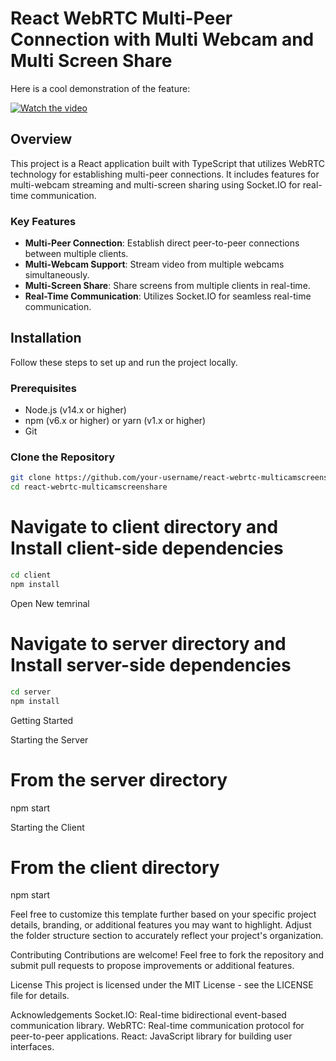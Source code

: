 # React WebRTC Multi-Peer Connection with Multi Webcam and Multi Screen Share

Here is a cool demonstration of the feature:

[![Watch the video](https://img.youtube.com/vi/xUCPFq0HKDI/0.jpg)](https://www.youtube.com/watch?v=xUCPFq0HKDI)

## Overview

This project is a React application built with TypeScript that utilizes WebRTC technology for establishing multi-peer connections. It includes features for multi-webcam streaming and multi-screen sharing using Socket.IO for real-time communication.

### Key Features

- **Multi-Peer Connection**: Establish direct peer-to-peer connections between multiple clients.
- **Multi-Webcam Support**: Stream video from multiple webcams simultaneously.
- **Multi-Screen Share**: Share screens from multiple clients in real-time.
- **Real-Time Communication**: Utilizes Socket.IO for seamless real-time communication.

## Installation

Follow these steps to set up and run the project locally.

### Prerequisites

- Node.js (v14.x or higher)
- npm (v6.x or higher) or yarn (v1.x or higher)
- Git

### Clone the Repository

```bash
git clone https://github.com/your-username/react-webrtc-multicamscreenshare.git
cd react-webrtc-multicamscreenshare
```

# Navigate to client directory and Install client-side dependencies
```bash
cd client
npm install 
```

Open New temrinal
# Navigate to server directory and Install server-side dependencies
```bash
cd server
npm install
```

Getting Started

Starting the Server
# From the server directory
npm start

Starting the Client
# From the client directory
npm start


Feel free to customize this template further based on your specific project details, branding, or additional features you may want to highlight. Adjust the folder structure section to accurately reflect your project's organization.


Contributing
Contributions are welcome! Feel free to fork the repository and submit pull requests to propose improvements or additional features.

License
This project is licensed under the MIT License - see the LICENSE file for details.

Acknowledgements
Socket.IO: Real-time bidirectional event-based communication library.
WebRTC: Real-time communication protocol for peer-to-peer applications.
React: JavaScript library for building user interfaces.



